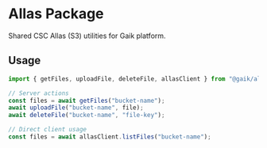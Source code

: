 # Allas Package

Shared CSC Allas (S3) utilities for Gaik platform.

## Usage

```typescript
import { getFiles, uploadFile, deleteFile, allasClient } from "@gaik/allas";

// Server actions
const files = await getFiles("bucket-name");
await uploadFile("bucket-name", file);
await deleteFile("bucket-name", "file-key");

// Direct client usage
const files = await allasClient.listFiles("bucket-name");
```
